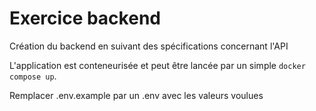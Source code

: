 # Exercice backend

Création du backend en suivant des spécifications concernant l'API

L'application est conteneurisée et peut être lancée par un simple `docker compose up`.

Remplacer .env.example par un .env avec les valeurs voulues

